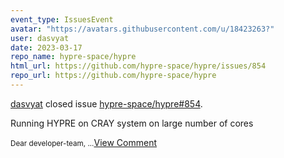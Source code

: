 ```yaml
---
event_type: IssuesEvent
avatar: "https://avatars.githubusercontent.com/u/18423263?"
user: dasvyat
date: 2023-03-17
repo_name: hypre-space/hypre
html_url: https://github.com/hypre-space/hypre/issues/854
repo_url: https://github.com/hypre-space/hypre
---
```


<a href='https://github.com/dasvyat' target='_blank'>dasvyat</a> closed issue <a href='https://github.com/hypre-space/hypre/issues/854' target='_blank'>hypre-space/hypre#854</a>.

<p>Running HYPRE on CRAY system on large number of cores</p><small>Dear developer-team,...</small><a href='https://github.com/hypre-space/hypre/issues/854' target='_blank'>View Comment</a>
